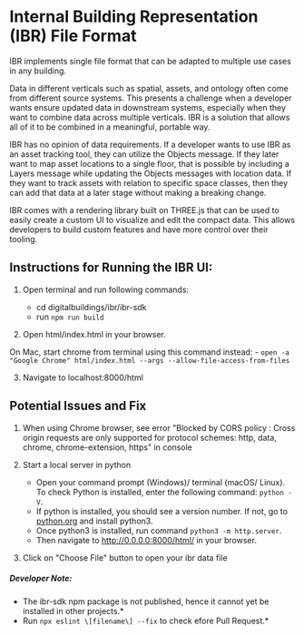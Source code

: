 # Internal Building Representation (IBR) File Format
IBR implements single file format that can be adapted to multiple use cases in any building.

Data in different verticals such as spatial, assets, and ontology often come from different source systems. This presents a challenge when a developer wants ensure updated data in downstream systems, especially when they want to combine data across multiple verticals. IBR is a solution that allows all of it to be combined in a meaningful, portable way.

IBR has no opinion of data requirements. If a developer wants to use IBR as an asset tracking tool, they can utilize the Objects message. If they later want to map asset locations to a single floor, that is possible by including a Layers message while updating the Objects messages with location data. If they want to track assets with relation to specific space classes, then they can add that data at a later stage without making a breaking change.

IBR comes with a rendering library built on THREE.js that can be used to easily create a custom UI to visualize and edit the compact data. This allows developers to build custom features and have more control over their tooling. 

## Instructions for Running the IBR UI:

1. Open terminal and run following commands:
	- cd digitalbuildings/ibr/ibr-sdk
	- run `npm run build`

2. Open html/index.html in your browser.

On Mac, start chrome from terminal using this command instead:
    - `open -a "Google Chrome" html/index.html --args --allow-file-access-from-files`

3. Navigate to localhost:8000/html

## Potential Issues and Fix

1. When using Chrome browser, see error "Blocked by CORS policy : Cross origin requests are only supported for protocol schemes: http, data, chrome, chrome-extension, https" in console

2. Start a local server in python
    - Open your command prompt (Windows)/ terminal (macOS/ Linux). To check Python is installed, enter the following command: `python -V`.
    - If python is installed, you should see a version number. If not, go to [python.org]() and install python3.
    - Once python3 is installed, run command `python3 -m http.server`.
    - Then navigate to http://0.0.0.0:8000/html/ in your browser.

3. Click on "Choose File" button to open your ibr data file

##### Developer Note: 

* The ibr-sdk npm package is not published, hence it cannot yet be installed in other projects.*
* Run `npx eslint \[filename\] --fix` to check efore Pull Request.*
